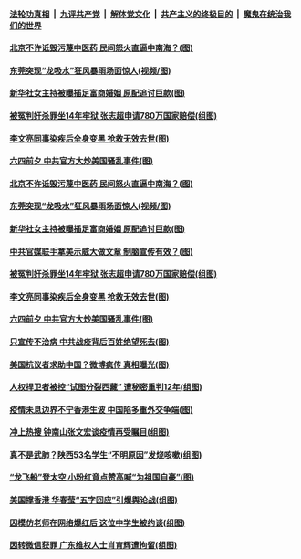 ####  [法轮功真相](../../../../basic/blob/master/README.md?t=06032031) &nbsp;|&nbsp; [九评共产党](../../../../9ping.md/blob/master/README.md?t=06032031) &nbsp;|&nbsp; [解体党文化](../../../../jtdwh.md/blob/master/README.md?t=06032031)  &nbsp;|&nbsp; [共产主义的终极目的](../../../../gczydzjmd.md/blob/master/README.md?t=06032031) &nbsp;|&nbsp; [魔鬼在统治我们的世界](../../../../mgztzwmdsj.md/blob/master/README.md?t=06032031) 

#### [北京不许诋毁污蔑中医药 民间怒火直逼中南海？(图)](../pages/p1/935326.md?t=06032031) 

#### [东莞突现“龙吸水”狂风暴雨场面惊人(视频/图)](../pages/p1/935311.md?t=06032031) 

#### [新华社女主持被曝插足富商婚姻 原配追讨巨款(图)](../pages/p1/935297.md?t=06032031) 

#### [被冤判奸杀罪坐14年牢狱 张志超申请780万国家赔偿(组图)](../pages/p1/935284.md?t=06032031) 

#### [李文亮同事染疾后全身变黑 抢救无效去世(图)](../pages/p1/935268.md?t=06032031) 

#### [六四前夕 中共官方大炒美国骚乱事件(图)](../pages/p1/935248.md?t=06032031) 

#### [北京不许诋毁污蔑中医药 民间怒火直逼中南海？(图)](../pages/p1/935326.md?t=06032031) 

#### [东莞突现“龙吸水”狂风暴雨场面惊人(视频/图)](../pages/p1/935311.md?t=06032031) 

#### [新华社女主持被曝插足富商婚姻 原配追讨巨款(图)](../pages/p1/935297.md?t=06032031) 

#### [中共官媒联手拿美示威大做文章 制脑宣传有效？(图)](../pages/p1/935286.md?t=06032031) 

#### [被冤判奸杀罪坐14年牢狱 张志超申请780万国家赔偿(组图)](../pages/p1/935284.md?t=06032031) 


#### [李文亮同事染疾后全身变黑 抢救无效去世(图)](../pages/p1/935268.md?t=06032031) 


#### [六四前夕 中共官方大炒美国骚乱事件(图)](../pages/p1/935248.md?t=06032031) 

#### [只宣传不治病 中共战疫背后百姓绝望死去(图)](../pages/p1/935202.md?t=06032031) 

#### [美国抗议者求助中国？微博疯传 真相曝光(图)](../pages/p1/935222.md?t=06032031) 

#### [人权捍卫者被控“试图分裂西藏” 遭秘密重判12年(组图)](../pages/p1/935192.md?t=06032031) 

#### [疫情未息边界不宁香港生波 中国陷多重外交争端(图)](../pages/p1/935199.md?t=06032031) 


#### [冲上热搜 钟南山张文宏谈疫情再受瞩目(组图)](../pages/p1/935194.md?t=06032031) 

#### [真不是武肺？陕西53名学生“不明原因”发烧咳嗽(组图)](../pages/p1/935179.md?t=06032031) 

#### [“龙飞船”登太空 小粉红竟点赞高喊“为祖国自豪”(图)](../pages/p1/935080.md?t=06032031) 

#### [美国撑香港 华春莹“五字回应”引爆舆论战(组图)](../pages/p1/935085.md?t=06032031) 

#### [因模仿老师在网络爆红后 这位中学生被约谈(组图)](../pages/p1/935079.md?t=06032031) 

#### [因转微信获罪 广东维权人士肖育辉遭拘留(组图)](../pages/p1/935067.md?t=06032031) 

